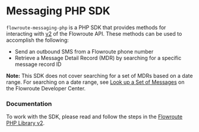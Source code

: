 # Messaging PHP SDK 
`flowroute-messaging-php` is a PHP SDK that provides methods for interacting with [v2](https://developer.flowroute.com/api/messaging/overview/)  of the Flowroute API. These methods can be used to accomplish the following:

* Send an outbound SMS from a Flowroute phone number
* Retrieve a Message Detail Record (MDR) by searching for a specific message record ID 

**Note:** This SDK does not cover searching for a set of MDRs based on a date range. For searching on a date range, see [Look up a Set of Messages](https://developer.flowroute.com/api/messaging/look-up-set-of-messages/) on the Flowroute Developer Center.

### Documentation 
To work with the SDK, please read and follow the steps in the [Flowroute PHP Library v2](http://developer.flowroute.com/libraries/v2/php/).

